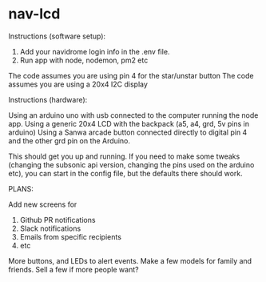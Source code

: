 # nav-lcd

Instructions (software setup):

1. Add your navidrome login info in the .env file.
2. Run app with node, nodemon, pm2 etc

The code assumes you are using pin 4 for the star/unstar button
The code assumes you are using a 20x4 I2C display

Instructions (hardware):

Using an arduino uno with usb connected to the computer running the node app.
Using a generic 20x4 LCD with the backpack (a5, a4, grd, 5v pins in arduino)
Using a Sanwa arcade button connected directly to digital pin 4 and the other grd pin on the Arduino.

This should get you up and running. If you need to make some tweaks (changing the subsonic api version, changing the pins used on the arduino etc), you can start in the config file, but the defaults there should work.

PLANS:

Add new screens for 
1. Github PR notifications
2. Slack notifications
3. Emails from specific recipients
4. etc

More buttons, and LEDs to alert events. Make a few models for family and friends. Sell a few if more people want?
